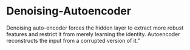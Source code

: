 # Denoising-Autoencoder
Denoising auto-encoder forces the hidden layer to extract more robust features and restrict it from merely learning the identity. Autoencoder reconstructs the input from a corrupted version of it."
